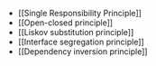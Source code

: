 - [[Single Responsibility Principle]]
- [[Open-closed principle]]
- [[Liskov substitution principle]]
- [[Interface segregation principle]]
- [[Dependency inversion principle]]